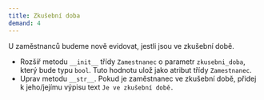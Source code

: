 ```yaml
---
title: Zkušební doba
demand: 4
---
```


U zaměstnanců budeme nově evidovat, jestli jsou ve zkušební době. 

- Rozšiř metodu `__init__` třídy `Zamestnanec` o parametr `zkusebni_doba`, který bude typu `bool`. Tuto hodnotu ulož jako atribut třídy `Zamestnanec`.
- Uprav metodu `__str__`. Pokud je zaměstnanec ve zkušební době, přidej k jeho/jejímu výpisu text `Je ve zkušební době.`